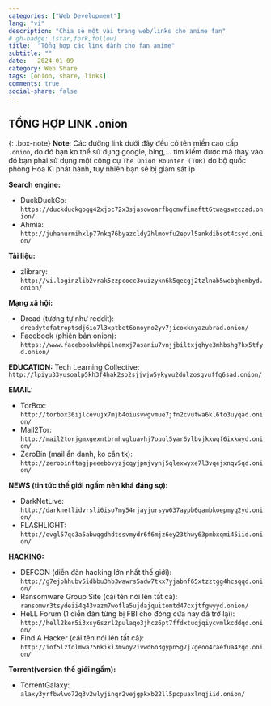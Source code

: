 ```yaml
---
categories: ["Web Development"]
lang: "vi"
description: "Chia sẻ một vài trang web/links cho anime fan"
# gh-badge: [star,fork,follow]
title:  "Tổng hợp các link dành cho fan anime"
subtitle: ""
date:   2024-01-09
category: Web Share
tags: [onion, share, links]
comments: true
social-share: false
---
```


## TỔNG HỢP LINK .onion

{: .box-note}
**Note**:
Các đường link dưới đây đều có tên miền cao cấp `.onion`, do đó bạn ko thể sử dụng google, bing,... tìm kiếm được mà thay vào đó bạn phải sử dụng một công cụ `The Onion Rounter (TOR)` do bộ quốc phòng Hoa Kì phát hành, tuy nhiên bạn sẽ bị giám sát ip

**Search engine:**

- DuckDuckGo: `https://duckduckgogg42xjoc72x3sjasowoarfbgcmvfimaftt6twagswzczad.onion/`
- Ahmia: `http://juhanurmihxlp77nkq76byazcldy2hlmovfu2epvl5ankdibsot4csyd.onion/`

**Tài liệu:**
- zlibrary: `http://vi.loginzlib2vrak5zzpcocc3ouizykn6k5qecgj2tzlnab5wcbqhembyd.onion/`

**Mạng xã hội:**
- Dread (tương tự như reddit): `dreadytofatroptsdj6io7l3xptbet6onoyno2yv7jicoxknyazubrad.onion/`
- Facebook (phiên bản onion): `https://www.facebookwkhpilnemxj7asaniu7vnjjbiltxjqhye3mhbshg7kx5tfyd.onion/`

**EDUCATION:**
Tech Learning Collective: `http://lpiyu33yusoalp5kh3f4hak2so2sjjvjw5ykyvu2dulzosgvuffq6sad.onion/`

**EMAIL:**
- TorBox: `http://torbox36ijlcevujx7mjb4oiusvwgvmue7jfn2cvutwa6kl6to3uyqad.onion/`
- Mail2Tor: `http://mail2torjgmxgexntbrmhvgluavhj7ouul5yar6ylbvjkxwqf6ixkwyd.onion/`
- ZeroBin (mail ẩn danh, ko cần tk): `http://zerobinftagjpeeebbvyzjcqyjpmjvynj5qlexwyxe7l3vqejxnqv5qd.onion/`

**NEWS (tin tức thế giới ngầm nên khá đáng sợ):**
- DarkNetLive: `http://darknetlidvrsli6iso7my54rjayjursyw637aypb6qambkoepmyq2yd.onion/`
- FLASHLIGHT: `http://ovgl57qc3a5abwqgdhdtssvmydr6f6mjz6ey23thwy63pmbxqmi45iid.onion/`

**HACKING:**
- DEFCON (diễn đàn hacking lớn nhất thế giới): `http://g7ejphhubv5idbbu3hb3wawrs5adw7tkx7yjabnf65xtzztgg4hcsqqd.onion/`
- Ransomware Group Site (cái tên nói lên tất cả): `ransomwr3tsydeii4q43vazm7wofla5ujdajquitomtd47cxjtfgwyyd.onion/`
- HeLL Forum (1 diễn đàn từng bị FBI cho đóng cửa nay đã trở lại): `http://hell2ker5i3xsy6szrl2pulaqo3jhcz6pt7ffdxtuqjqiycvmlkcddqd.onion/`
- Find A Hacker (cái tên nói lên tất cả): `http://iof5lzfolmwa756kiki3mvoy2ivwd6o3gypn5g7j7geoo4raefua4zqd.onion/`

**Torrent(version thế giới ngầm):**
- TorrentGalaxy: `alaxy3yrfbwlwo72q3v2wlyjinqr2vejgpkxb22ll5pcpuaxlnqjiid.onion/`
